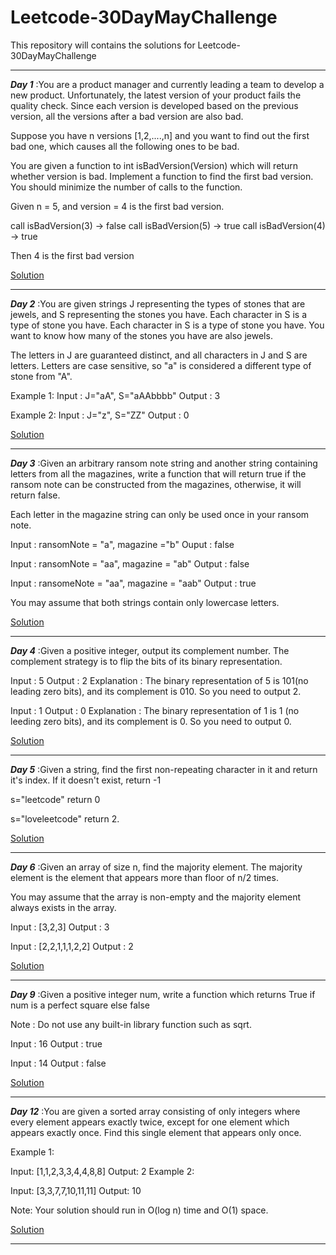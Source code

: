 # Leetcode-30DayMayChallenge
This repository will contains the solutions for Leetcode-30DayMayChallenge


---

***Day 1*** :You are a product manager and currently leading a team to develop a new product. Unfortunately, the latest version of your product fails the quality check. Since each version is developed based on the previous version, all the versions after a bad version are also bad.

Suppose you have n versions [1,2,....,n] and you want to find out the first bad one, which causes all the following ones to be bad.

You are given a function to int isBadVersion(Version) which will return whether version is bad. Implement a function to find the first bad version. You should minimize the number of calls to the function.

Given n = 5, and version = 4 is the first bad version.

call isBadVersion(3) -> false
call isBadVersion(5) -> true
call isBadVersion(4) -> true

Then 4 is the first bad version

[Solution](https://github.com/Ratheshprabakar/Leetcode-30DayMayChallenge/blob/master/Day1.c)

---
***Day 2*** :You are given strings J representing the types of stones that are jewels, and S representing the stones you have. Each character in S is a type of stone you have. Each character in S is a type of stone you have. You want to know how many of the stones you have are also jewels.

The letters in J are guaranteed distinct, and all characters in J and S are letters. Letters are case sensitive, so "a" is considered a different type of stone from "A".

Example 1:
Input : J="aA", S="aAAbbbb"
Output : 3

Example 2:
Input : J="z", S="ZZ"
Output : 0

[Solution](https://github.com/Ratheshprabakar/Leetcode-30DayMayChallenge/blob/master/Day2.c)

---
***Day 3*** :Given an arbitrary ransom note string and another string containing letters from all the magazines, write a function that will return true if the ransom note can be constructed from the magazines, otherwise, it will return false.

Each letter in the magazine string can only be used once in your ransom note.

Input : ransomNote = "a", magazine ="b"
Ouput : false

Input : ransomNote = "aa", magazine = "ab"
Output : false

Input : ransomeNote = "aa", magazine = "aab"
Output : true

You may assume that both strings contain only lowercase letters.

[Solution](https://github.com/Ratheshprabakar/Leetcode-30DayMayChallenge/blob/master/Day3.c)

---
***Day 4*** :Given a positive integer, output its complement number. The complement strategy is to flip the bits of its binary representation.

Input : 5
Output : 2
Explanation : The binary representation of 5 is 101(no leading zero bits), and its complement is 010. So you need to output 2.

Input : 1
Output : 0
Explanation : The binary representation of 1 is 1 (no leeding zero bits), and its complement is 0. So you need to output 0.

[Solution](https://github.com/Ratheshprabakar/Leetcode-30DayMayChallenge/blob/master/Day4.c)

---
***Day 5*** :Given a string, find the first non-repeating character in it and return it's index. If it doesn't exist, return -1

s="leetcode"
return 0

s="loveleetcode"
return 2.

[Solution](https://github.com/Ratheshprabakar/Leetcode-30DayMayChallenge/blob/master/Day5.c)

---
***Day 6*** :Given an array of size n, find the majority element. The majority element is the element that appears more than floor of n/2 times.

You may assume that the array is non-empty and the majority element always exists in the array.

Input : [3,2,3]
Output : 3

Input : [2,2,1,1,1,2,2]
Output : 2

[Solution](https://github.com/Ratheshprabakar/Leetcode-30DayMayChallenge/blob/master/Day6.c)

---
***Day 9*** :Given a positive integer num, write a function which returns True if num is a perfect square else false

Note : Do not use any built-in library function such as sqrt.

Input : 16
Output : true

Input : 14
Output : false

[Solution](https://github.com/Ratheshprabakar/Leetcode-30DayMayChallenge/blob/master/Day9.c)

---
***Day 12*** :You are given a sorted array consisting of only integers where every element appears exactly twice, except for one element which appears exactly once. Find this single element that appears only once.

Example 1:

Input: [1,1,2,3,3,4,4,8,8]
Output: 2
Example 2:

Input: [3,3,7,7,10,11,11]
Output: 10
 

Note: Your solution should run in O(log n) time and O(1) space.

[Solution](https://github.com/Ratheshprabakar/Leetcode-30DayMayChallenge/blob/master/Day12.c)

---

